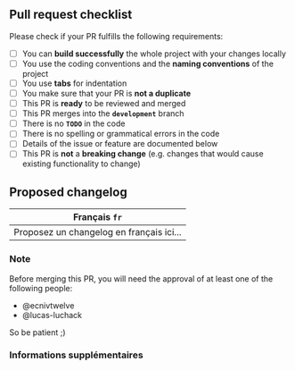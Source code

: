 <!-- Please refer to our contributing documentation for any questions on submitting a pull request -->

## Pull request checklist

Please check if your PR fulfills the following requirements:
- [ ] You can **build successfully** the whole project with your changes locally
- [ ] You use the coding conventions and the **naming conventions** of the project
- [ ] You use **tabs** for indentation
- [ ] You make sure that your PR is **not a duplicate**
- [ ] This PR is **ready** to be reviewed and merged
- [ ] This PR merges into the **`development`** branch
- [ ] There is no **`TODO`** in the code
- [ ] There is no spelling or grammatical errors in the code
- [ ] Details of the issue or feature are documented below
- [ ] This PR is **not** a **breaking change** (e.g. changes that would cause existing functionality to change)

## Proposed changelog

| Français `fr` |
| --- |
| Proposez un changelog en français ici... |

### Note
Before merging this PR, you will need the approval of at least one of the following people:
- @ecnivtwelve
- @lucas-luchack

So be patient ;)

### Informations supplémentaires
